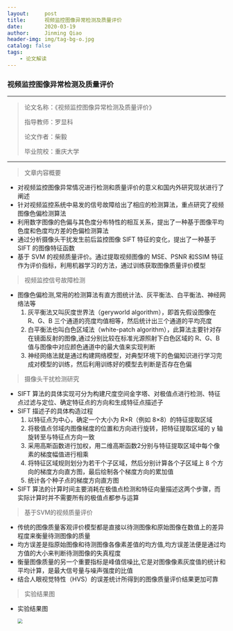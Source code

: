 ```yaml
---
layout:     post
title:      视频监控图像异常检测及质量评价
date:       2020-03-19
author:     Jinming Qiao
header-img: img/tag-bg-o.jpg
catalog: false
tags:
    - 论文解读
---
```


### 视频监控图像异常检测及质量评价

---

> 论文名称：《视频监控图像异常检测及质量评价》
>
> 指导教师：罗显科
>
> 论文作者：柴毅
>
> 毕业院校：重庆大学

---



> 文章内容概要

- 对视频监控图像异常情况进行检测和质量评价的意义和国内外研究现状进行了阐述
- 针对视频监控系统中易发的信号故障给出了相应的检测算法，重点研究了视频图像色偏检测算法
- 利用数字图像的色偏与其色度分布特性的相互关系，提出了一种基于图像平均色度和色度均方差的色偏检测算法
- 通过分析摄像头干扰发生前后监控图像 SIFT 特征的变化，提出了一种基于 SIFT 的图像特征函数
- 基于 SVM 的视频质量评价。通过提取视频图像的 MSE、PSNR 和SSIM 特征作为评价指标，利用机器学习的方法，通过训练获取图像质量评价模型



> 视频监控信号故障检测 

- 图像色偏检测,常用的检测算法有直方图统计法、灰平衡法、白平衡法、神经网络法等
  1. 灰平衡法又叫灰度世界法（geryworld algorithm），即首先假设图像在 R、G、B 三个通道的亮度均值相等，然后统计出三个通道的平均亮度
  2. 白平衡法也叫白色区域法（white-patch algorithm），此算法主要针对存在镜面反射的图像,通过分别比较在标准光源照射下白色区域的 R、G、B 值与图像中对应颜色通道中的最大值来实现判断
  3. 神经网络法就是通过构建网络模型，对典型环境下的色偏知识进行学习完成对模型的训练，然后利用训练好的模型去判断是否存在色偏



> 摄像头干扰检测研究

- SIFT 算法的具体实现可分为构建尺度空间金字塔、对极值点进行检测、特征点过滤与定位、确定特征点的方向和生成特征点描述子
- SIFT 描述子的具体构造过程
  1. 以特征点为中心，确定一个大小为 R×R（例如 8×8）的特征提取区域
  2. 将极值点邻域内图像梯度的位置和方向进行旋转，把特征提取区域的 y 轴旋转至与特征点方向一致
  3. 采用高斯函数进行加权，用二维高斯函数2分别与特征提取区域中每个像素的梯度幅值进行相乘
  4. 将特征区域规则划分为若干个子区域，然后分别计算各个子区域上 8 个方向的梯度方向直方图，最后绘制各个梯度方向的累加值
  5. 统计各个种子点的梯度方向直方图
- SIFT 算法的计算时间主要消耗在极值点检测和特征向量描述这两个步骤，而实际计算时并不需要所有的极值点都参与运算



> 基于SVM的视频质量评价

- 传统的图像质量客观评价模型都是直接以待测图像和原始图像在数值上的差异程度来衡量待测图像的质量
- 均方误差是指原始图像和待测图像各像素差值的均方值,均方误差法便是通过均方值的大小来判断待测图像的失真程度
- 衡量图像质量的另一个重要指标是峰值信噪比,它是对图像像素灰度值的统计和平均计算，是最大信号量与噪声强度的比值
- 结合人眼视觉特性（HVS）的误差统计所得到的图像质量评价结果更加可靠



> 实验结果图

- 实验结果图

  <img src="https://qiaojinming.github.io/pic\047_实验结果图.png" style="zoom:67%;" />